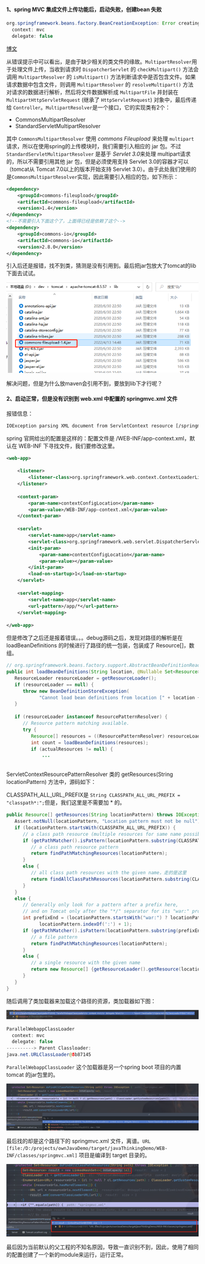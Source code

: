#### 1、spring MVC 集成文件上传功能后，启动失败，创建bean 失败

```java
org.springframework.beans.factory.BeanCreationException: Error creating bean with name 'multipartResolver': Lookup method resolution failed; nested exception is java.lang.IllegalStateException: Failed to introspect Class [org.springframework.web.multipart.commons.CommonsMultipartResolver] from ClassLoader [ParallelWebappClassLoader
  context: mvc
  delegate: false
```

[博文](https://blog.csdn.net/weixin_34411563/article/details/92375209) 

从错误提示中可以看出，是由于缺少相关的类文件的缘故。`MultipartResolver`用于处理文件上传，当收到请求时 `DispatcherServlet` 的 `checkMultipart()` 方法会调用 `MultipartResolver` 的 `isMultipart()` 方法判断请求中是否包含文件。如果请求数据中包含文件，则调用 `MultipartResolver` 的 `resolveMultipart()` 方法对请求的数据进行解析，然后将文件数据解析成 `MultipartFile` 并封装在 `MultipartHttpServletRequest` (继承了 `HttpServletRequest`) 对象中，最后传递给 `Controller`。`MultipartResolver`是一个接口，它的实现类有2个：

- CommonsMultipartResolver
- StandardServletMultipartResolver

其中 `CommonsMultipartResolver` 使用 *commons Fileupload* 来处理 `multipart` 请求，所以在使用spring的上传模块时，我们需要引入相应的 jar 包。不过`StandardServletMultipartResolver` 是基于 *Servlet 3.0*来处理 multipart请求的，所以不需要引用其他 jar 包，但是必须使用支持 Servlet 3.0的容器才可以（tomcat从 Tomcat 7.0以上的版本开始支持 Servlet 3.0）。由于此处我们使用的是`CommonsMultipartResolver`实现，因此需要引入相应的包，如下所示：

```xml
<dependency>
    <groupId>commons-fileupload</groupId>
    <artifactId>commons-fileupload</artifactId>
    <version>1.4</version>
</dependency>
<!--不需要引入下面这个了，上面得已经是依赖了这个-->
<dependency>
    <groupId>commons-io</groupId>
    <artifactId>commons-io</artifactId>
    <version>2.8.0</version>
</dependency>
```

引入后还是报错，找不到类，猜测是没有引用到。最后把jar包放大了tomcat的lib下面去试试。

![image-20220413152323472](media/images/image-20220413152323472.png)

解决问题，但是为什么放maven会引用不到，要放到lib下才行呢？

#### 2、启动正常，但是没有识别到 web.xml 中配置的 springmvc.xml 文件

报错信息：

```xml
IOException parsing XML document from ServletContext resource [/springmvc.xml]; nested exception is java.io.FileNotFoundException: Could not open ServletContext resource [/springmvc.xml]
```

spring 官网给出的配置是这样的：配置文件是 /WEB-INF/app-context.xml，默认在 WEB-INF 下寻找文件，我们要修改这里。

```xml
<web-app>

    <listener>
        <listener-class>org.springframework.web.context.ContextLoaderListener</listener-class>
    </listener>

    <context-param>
        <param-name>contextConfigLocation</param-name>
        <param-value>/WEB-INF/app-context.xml</param-value>
    </context-param>

    <servlet>
        <servlet-name>app</servlet-name>
        <servlet-class>org.springframework.web.servlet.DispatcherServlet</servlet-class>
        <init-param>
            <param-name>contextConfigLocation</param-name>
            <param-value></param-value>
        </init-param>
        <load-on-startup>1</load-on-startup>
    </servlet>

    <servlet-mapping>
        <servlet-name>app</servlet-name>
        <url-pattern>/app/*</url-pattern>
    </servlet-mapping>

</web-app>
```

但是修改了之后还是报着错误。。。debug源码之后，发现对路径的解析是在  loadBeanDefinitions 的时候进行了路径的统一包装，包装成了 Resource[]，数组。

```java
// org.springframework.beans.factory.support.AbstractBeanDefinitionReader#loadBeanDefinitions(java.lang.String, java.util.Set<org.springframework.core.io.Resource>)
public int loadBeanDefinitions(String location, @Nullable Set<Resource> actualResources) throws BeanDefinitionStoreException {
   ResourceLoader resourceLoader = getResourceLoader();
   if (resourceLoader == null) {
      throw new BeanDefinitionStoreException(
            "Cannot load bean definitions from location [" + location + "]: no ResourceLoader available");
   }

   if (resourceLoader instanceof ResourcePatternResolver) {
      // Resource pattern matching available.
      try {
         Resource[] resources = ((ResourcePatternResolver) resourceLoader).getResources(location);
         int count = loadBeanDefinitions(resources);
         if (actualResources != null) {
             ...
                
```

ServletContextResourcePatternResolver 类的 getResources(String locationPattern) 方法中，源码如下：

CLASSPATH_ALL_URL_PREFIX是 `String CLASSPATH_ALL_URL_PREFIX = "classpath*:";`但是，我们这里是不需要加 * 的。

```java
public Resource[] getResources(String locationPattern) throws IOException {
   Assert.notNull(locationPattern, "Location pattern must not be null");
   if (locationPattern.startsWith(CLASSPATH_ALL_URL_PREFIX)) {
      // a class path resource (multiple resources for same name possible)
      if (getPathMatcher().isPattern(locationPattern.substring(CLASSPATH_ALL_URL_PREFIX.length()))) {
         // a class path resource pattern
         return findPathMatchingResources(locationPattern);
      }
      else {
         // all class path resources with the given name，走的是这里
         return findAllClassPathResources(locationPattern.substring(CLASSPATH_ALL_URL_PREFIX.length()));
      }
   }
   else {
      // Generally only look for a pattern after a prefix here,
      // and on Tomcat only after the "*/" separator for its "war:" protocol.
      int prefixEnd = (locationPattern.startsWith("war:") ? locationPattern.indexOf("*/") + 1 :
            locationPattern.indexOf(':') + 1);
      if (getPathMatcher().isPattern(locationPattern.substring(prefixEnd))) {
         // a file pattern
         return findPathMatchingResources(locationPattern);
      }
      else {
         // a single resource with the given name
         return new Resource[] {getResourceLoader().getResource(locationPattern)};
      }
   }
}
```

随后调用了类加载器来加载这个路径的资源，类加载器如下图：

![image-20220413160329506](media/images/image-20220413160329506.png)

```java
ParallelWebappClassLoader
  context: mvc
  delegate: false
----------> Parent Classloader:
java.net.URLClassLoader@8b87145

```

`ParallelWebappClassLoader` 这个加载器是另一个spring boot 项目的内置 tomcat 的jar包里的。

![image-20220413155909963](media/images/image-20220413155909963.png)

最后找的却是这个路径下的 springmvc.xml 文件，离谱。`URL [file:/D:/projects/ownJavaDemo/target/javaThinkingDemo/WEB-INF/classes/springmvc.xml]` 项目是编译到 target 目录的。

![image-20220413160055324](media/images/image-20220413160055324.png)

最后因为当前默认的父工程的不知名原因，导致一直识别不到，因此，使用了相同的配置创建了一个新的module来运行，运行正常。